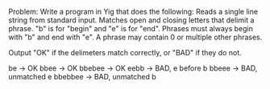 Problem:
Write a program in Yig that does the following:
Reads a single line string from standard input.
Matches open and closing letters that delimit a phrase.
"b" is for "begin" and "e" is for "end". Phrases must always begin with "b" and end with "e".
A phrase may contain 0 or multiple other phrases.

Output "OK" if the delimeters match correctly, or "BAD" if they do not.

be -> OK
bbee -> OK
bbebee -> OK
eebb -> BAD, e before b
bbeee -> BAD, unmatched e
bbebbee -> BAD, unmatched b